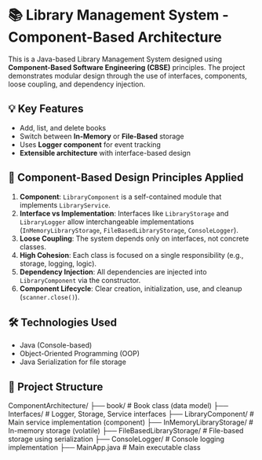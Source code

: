 # 📚 Library Management System - Component-Based Architecture

This is a Java-based Library Management System designed using **Component-Based Software Engineering (CBSE)** principles. The project demonstrates modular design through the use of interfaces, components, loose coupling, and dependency injection.

## 💡 Key Features

- Add, list, and delete books
- Switch between **In-Memory** or **File-Based** storage
- Uses **Logger component** for event tracking
- **Extensible architecture** with interface-based design

## 🧱 Component-Based Design Principles Applied

1. **Component**: `LibraryComponent` is a self-contained module that implements `LibraryService`.
2. **Interface vs Implementation**: Interfaces like `LibraryStorage` and `LibraryLogger` allow interchangeable implementations (`InMemoryLibraryStorage`, `FileBasedLibraryStorage`, `ConsoleLogger`).
3. **Loose Coupling**: The system depends only on interfaces, not concrete classes.
4. **High Cohesion**: Each class is focused on a single responsibility (e.g., storage, logging, logic).
5. **Dependency Injection**: All dependencies are injected into `LibraryComponent` via the constructor.
6. **Component Lifecycle**: Clear creation, initialization, use, and cleanup (`scanner.close()`).

## 🛠 Technologies Used

- Java (Console-based)
- Object-Oriented Programming (OOP)
- Java Serialization for file storage

## 📁 Project Structure

ComponentArchitecture/
├── book/ # Book class (data model)
├── Interfaces/ # Logger, Storage, Service interfaces
├── LibraryComponent/ # Main service implementation (component)
├── InMemoryLibraryStorage/ # In-memory storage (volatile)
├── FileBasedLibraryStorage/ # File-based storage using serialization
├── ConsoleLogger/ # Console logging implementation
├── MainApp.java # Main executable class
